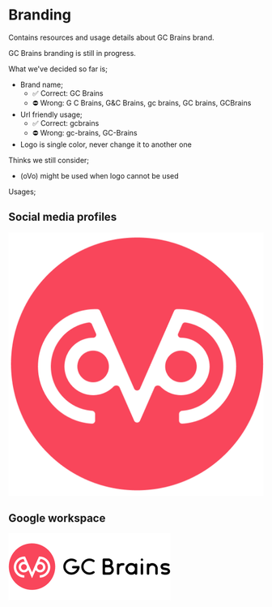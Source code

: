 # Branding

Contains resources and usage details about GC Brains brand.

GC Brains branding is still in progress.

What we've decided so far is;

- Brand name;
  - ✅ Correct: GC Brains
  - ⛔ Wrong: G C Brains, G&C Brains, gc brains, GC brains, GCBrains
- Url friendly usage;
  - ✅ Correct: gcbrains
  - ⛔ Wrong: gc-brains, GC-Brains
- Logo is single color, never change it to another one

Thinks we still consider;
  - (oVo) might be used when logo cannot be used

Usages;

## Social media profiles

![](./assets/logo/logo-circle.png)

## Google workspace

![](./assets/logo/logo-for-google-standard.png)
